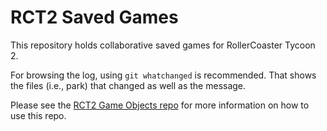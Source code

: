 RCT2 Saved Games
================

This repository holds collaborative saved games for RollerCoaster Tycoon 2.

For browsing the log, using `git whatchanged` is recommended. That shows the files (i.e., park) that changed as well as the message.

Please see the [RCT2 Game Objects repo][rct2-go] for more information on how to use this repo.

[rct2-go]: https://github.com/seanfisk/rct2-game-objects